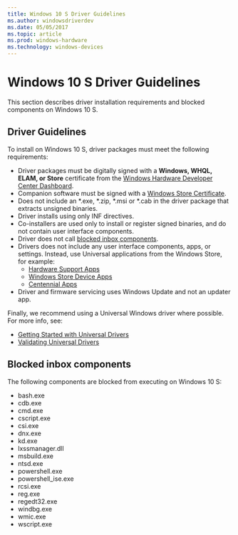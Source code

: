 ```yaml
---
title: Windows 10 S Driver Guidelines
ms.author: windowsdriverdev
ms.date: 05/05/2017
ms.topic: article
ms.prod: windows-hardware
ms.technology: windows-devices
---
```


# Windows 10 S Driver Guidelines

This section describes driver installation requirements and blocked components on Windows 10 S.  

## Driver Guidelines

To install on Windows 10 S, driver packages must meet the following requirements:

-   Driver packages must be digitally signed with a **Windows, WHQL, ELAM, or Store** certificate from the [Windows Hardware Developer Center Dashboard](https://aka.ms/DevCenterPortal).
-   Companion software must be signed with a [Windows Store Certificate](https://docs.microsoft.com/windows/uwp/publish/the-app-certification-process).
-   Does not include an \*.exe, \*.zip, \*.msi or \*.cab in the driver package that extracts unsigned binaries.
-   Driver installs using only INF directives.
-   Co-installers are used only to install or register signed binaries, and do not contain user interface components.
-   Driver does not call [blocked inbox components](#blocked-inbox-components).
-   Drivers does not include any user interface components, apps, or settings.  Instead, use Universal applications from the Windows Store, for example:
    *  [Hardware Support Apps](https://docs.microsoft.com/windows-hardware/drivers/devapps/hardware-access-for-universal-windows-platform-apps)
    *  [Windows Store Device Apps](https://docs.microsoft.com/windows-hardware/drivers/devapps/meet-windows-store-device-apps)
    *  [Centennial Apps](https://developer.microsoft.com/windows/bridges/desktop)
-   Driver and firmware servicing uses Windows Update and not an updater app.

Finally, we recommend using a Universal Windows driver where possible.  For more info, see:

-   [Getting Started with Universal Drivers](https://docs.microsoft.com/windows-hardware/drivers/develop/getting-started-with-universal-drivers)
-   [Validating Universal Drivers](https://docs.microsoft.com/windows-hardware/drivers/develop/validating-universal-driver)

## Blocked inbox components

The following components are blocked from executing on Windows 10 S:

-   bash.exe
-   cdb.exe
-   cmd.exe
-   cscript.exe
-   csi.exe
-   dnx.exe
-   kd.exe
-   lxssmanager.dll
-   msbuild.exe
-   ntsd.exe
-   powershell.exe
-   powershell\_ise.exe
-   rcsi.exe
-   reg.exe
-   regedt32.exe
-   windbg.exe
-   wmic.exe
-   wscript.exe
